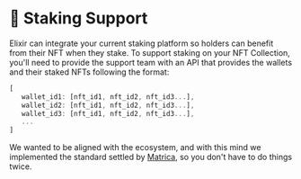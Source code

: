 # 🥶 Staking Support

Elixir can integrate your current staking platform so holders can benefit from their NFT when they stake. To support staking on your NFT Collection, you'll need to provide the support team with an API that provides the wallets and their staked NFTs following the format:

```javascript
[
   wallet_id1: [nft_id1, nft_id2, nft_id3...],
   wallet_id2: [nft_id1, nft_id2, nft_id3...],
   wallet_id3: [nft_id1, nft_id2, nft_id3...],
   ...
]
```

We wanted to be aligned with the ecosystem, and with this mind we implemented the standard settled by [Matrica](https://docs.matrica.io/guides/community-guide/staking-support), so you don't have to do things twice.
